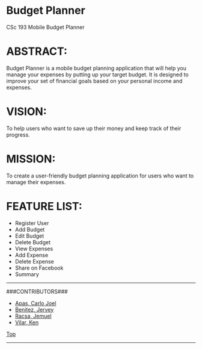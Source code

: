 <a id="top"></a>Budget Planner
==============

CSc 193 Mobile Budget Planner

# ABSTRACT: #
Budget Planner is a mobile budget planning application that will help you manage your expenses by putting up your target budget. It is designed to improve your set of financial goals based on your personal income and expenses.

# VISION: #
To help users who want to save up their money and keep track of their progress.

# MISSION: #
To create a user-friendly budget planning application for users who want to manage their expenses.

# FEATURE LIST: #
* Register User
* Add Budget
* Edit Budget
* Delete Budget
* View Expenses
* Add Expense
* Delete Expense
* Share on Facebook
* Summary

---

###CONTRIBUTORS###
- [Apas, Carlo Joel](https://github.com/carloapas)
- [Benitez, Jervey](https://github.com/jervey)
- [Racsa, Jemuel](https://github.com/jemuelracsa)
- [Vilar, Ken](https://github.com/kenvilar)

[Top](#top)

---